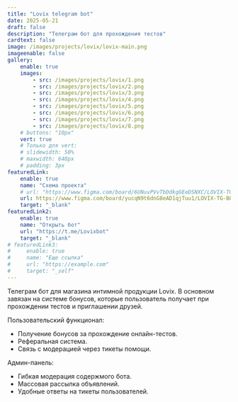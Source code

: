 ```yaml
---
title: "Lovix telegram bot"
date: 2025-05-21
draft: false
description: "Телеграм бот для прохождения тестов"
cardtext: false
image: /images/projects/lovix/lovix-main.png
imageenable: false
gallery:
    enable: true
    images:
        - src: /images/projects/lovix/1.png
        - src: /images/projects/lovix/2.png
        - src: /images/projects/lovix/3.png
        - src: /images/projects/lovix/4.png
        - src: /images/projects/lovix/5.png
        - src: /images/projects/lovix/6.png
        - src: /images/projects/lovix/7.png
        - src: /images/projects/lovix/8.png
    # buttons: "10px"
    vert: true
    # Только для vert:
    # slidewidth: 50%
    # maxwidth: 640px
    # padding: 3px
featuredLink:
    enable: true
    name: "Схема проекта"
    # url: "https://www.figma.com/board/6UNuvPVvTbDdkgGEeDSNXC/LOVIX-TG-BOT--Copy-?node-id=0-1&t=G9a4fjhnMr0EYYid-1"
    url: https://www.figma.com/board/yucqN9t6dnG8eAD1qjTuu1/LOVIX-TG-BOT--Copy-?node-id=75-2477&t=sjGmwUeka5VfT3Zy-0
    target: "_blank"
featuredLink2:
    enable: true
    name: "Открыть бот"
    url: "https://t.me/Lovixbot"
    target: "_blank"
# featuredLink3:
#     enable: true
#     name: "Еще ссылка"
#     url: "https://example.com"
#     target: "_self"
---
```

Телеграм бот для магазина интимной продукции Lovix.
В основном завязан на системе бонусов, которые пользователь получает при прохождении тестов и приглашении друзей.

Пользовательский функционал:
 - Получение бонусов за прохождение онлайн-тестов.
 - Реферальная система.
 - Связь с модерацией через тикеты помощи.

Админ-панель:
 - Гибкая модерация содержмого бота.
 - Массовая рассылка объявлений.
 - Удобные ответы на тикеты пользователей.